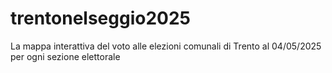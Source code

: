 # trentonelseggio2025
 La mappa interattiva del voto alle elezioni comunali di Trento al 04/05/2025 per ogni sezione elettorale

